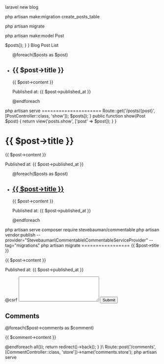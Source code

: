 laravel new blog

php artisan make:migration create_posts_table

php artisan migrate

php artisan make:model Post

<?php

namespace App;

use Illuminate\Database\Eloquent\Model;

class Post extends Model
{
    protected $table = 'posts';

    protected $fillable = ['title', 'content', 'published_at'];
}

php artisan make:controller PostController

<?php

namespace App\Http\Controllers;

use App\Post;
use Illuminate\Http\Request;

class PostController extends Controller
{
    public function index()
    {
        $posts = Post::all();

        return view('posts.index', ['posts' => $posts]);
    }
}

<?php

use Illuminate\Support\Facades\Route;
use App\Http\Controllers\PostController;

Route::get('/posts', [PostController::class, 'index']);


<h1>Blog Post List</h1>

<ul>
    @foreach($posts as $post)
        <li>
            <h2>{{ $post->title }}</h2>
            <p>{{ $post->content }}</p>
            <p>Published at: {{ $post->published_at }}</p>
        </li>
    @endforeach
</ul>

php artisan serve


=====================


Route::get('/posts/{post}', [PostController::class, 'show']);

<?php

namespace App\Http\Controllers;

use App\Post;
use Illuminate\Http\Request;

class PostController extends Controller
{
    public function index()
    {
        $posts = Post::all();

        return view('posts.index', ['posts' => $posts]);
    }

    public function show(Post $post)
    {
        return view('posts.show', ['post' => $post]);
    }
}

<h1>{{ $post->title }}</h1>
<p>{{ $post->content }}</p>
<p>Published at: {{ $post->published_at }}</p>


<ul>
    @foreach($posts as $post)
        <li>
            <h2><a href="{{ route('posts.show', $post) }}">{{ $post->title }}</a></h2>
            <p>{{ $post->content }}</p>
            <p>Published at: {{ $post->published_at }}</p>
        </li>
    @endforeach
</ul>

php artisan serve


composer require stevebauman/commentable

php artisan vendor:publish --provider="Stevebauman\Commentable\CommentableServiceProvider" --tag="migrations"


php artisan migrate




=================
<?php

namespace App;

use Illuminate\Database\Eloquent\Model;
use Stevebauman\Commentable\Traits\HasComments;
use Stevebauman\Commentable\Contracts\Commentable;

class Post extends Model implements Commentable
{
    use HasComments;

    // ...
}


<h1>{{ $post->title }}</h1>
<p>{{ $post->content }}</p>
<p>Published at: {{ $post->published_at }}</p>

<!-- Comment Form -->
<form action="{{ route('comments.store') }}" method="POST">
    @csrf
    <input type="hidden" name="commentable_type" value="App\Post">
    <input type="hidden" name="commentable_id" value="{{ $post->id }}">
    <textarea name="content" cols="30" rows="5"></textarea>
    <button type="submit">Submit</button>
</form>

<!-- Display Comments -->
<h2>Comments</h2>
@foreach($post->comments as $comment)
    <p>{{ $comment->content }}</p>
@endforeach


<?php

namespace App\Http\Controllers;

use Illuminate\Http\Request;
use Stevebauman\Commentable\Models\Comment;

class CommentController extends Controller
{
    public function store(Request $request)
    {
        Comment::create($request->all());

        return redirect()->back();
    }
}\



Route::post('/comments', [CommentController::class, 'store'])->name('comments.store');



php artisan serve
